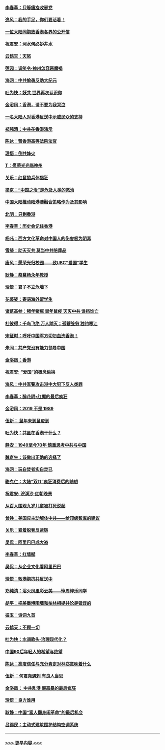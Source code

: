 #### [李春草：只等瘟疫收邪党](../pages/nsc993/n11677308.md?t=11250255) 
#### [逸风：我的手足，你们要活着！](../pages/nsc993/n11676352.md?t=11250255) 
#### [一位大陆同胞致香港各界的公开信](../pages/nsc993/n11675761.md?t=11250255) 
#### [祝君安：河水何必妒井水](../pages/nsc993/n11675746.md?t=11250255) 
#### [云鹤天：天怒](../pages/nsc993/n11675718.md?t=11250255) 
#### [莲园：调笑令‧神州怎容恶魔祸](../pages/nsc993/n11675648.md?t=11250255) 
#### [海网：中共偷袭反助大纪元](../pages/nsc993/n11673515.md?t=11250255) 
#### [吐为快：妖共 世界再次认识你](../pages/nsc993/n11673506.md?t=11250255) 
#### [金浴凤：香港，请不要为我哭泣](../pages/nsc993/n11673248.md?t=11250255) 
#### [一名大陆人对香港反送中示威民众的支持](../pages/nsc993/n11672615.md?t=11250255) 
#### [郑纯清：中共在香港演示](../pages/nsc993/n11670539.md?t=11250255) 
#### [陈达：赞香港高等法院法官](../pages/nsc993/n11669542.md?t=11250255) 
#### [理悟：倒共烽火](../pages/nsc993/n11668844.md?t=11250255) 
#### [T：愿荣光光临神州](../pages/nsc993/n11668421.md?t=11250255) 
#### [关乐：红鼠狼兵休猖狂](../pages/nsc993/n11668378.md?t=11250255) 
#### [梁京：“中国之治”是危及人类的恶治](../pages/nsc993/n11668328.md?t=11250255) 
#### [中国大陆推动陆港澳融合策略作为及其影响](../pages/nsc993/n11668157.md?t=11250255) 
#### [北明：只剩香港](../pages/nsc993/n11668002.md?t=11250255) 
#### [李春草：历史会记住香港](../pages/nsc993/n11667927.md?t=11250255) 
#### [杨吒：西方文化革命对中国人的伤害极为阴毒](../pages/nsc993/n11664521.md?t=11250255) 
#### [雪绮：助天灭共 莫当中共陪葬品](../pages/nsc993/n11662650.md?t=11250255) 
#### [唐风：愿荣光归校园——致UBC“爱国”学生](../pages/nsc993/n11662194.md?t=11250255) 
#### [耿静：祭奠杨永年教授](../pages/nsc993/n11662514.md?t=11250255) 
#### [理悟：君子不立危墙下](../pages/nsc993/n11662172.md?t=11250255) 
#### [花婆娑：寄语海外留学生](../pages/nsc993/n11662121.md?t=11250255) 
#### [诸葛高参：猪年猪瘟 鼠年鼠疫 天灭中共 谁挡谁亡](../pages/nsc993/n11661980.md?t=11250255) 
#### [杜彼得：千鸟飞绝 万人踪灭；孤蓑笠翁 独钓寒江](../pages/nsc993/n11661170.md?t=11250255) 
#### [宋征时：呼吁中国军方切勿血洗香港！](../pages/nsc993/n11415318.md?t=11250255) 
#### [朱同：共产党没有能力领导中国](../pages/nsc993/n11660421.md?t=11250255) 
#### [金浴凤：香港](../pages/nsc993/n11660419.md?t=11250255) 
#### [祝君安: “爱国”的概念偷换](../pages/nsc993/n11659706.md?t=11250255) 
#### [海风：中共军警攻击港中大犯下反人类罪](../pages/nsc993/n11659632.md?t=11250255) 
#### [李春草：醉花阴•红魔的最后疯狂](../pages/nsc993/n11659287.md?t=11250255) 
#### [金浴凤：2019 不是 1989](../pages/nsc993/n11657663.md?t=11250255) 
#### [伍新： 鼠年未到鼠疫到](../pages/nsc993/n11655098.md?t=11250255) 
#### [吐为快：共匪在香港干什么？](../pages/nsc993/n11654891.md?t=11250255) 
#### [静安：1949至今70年 慎重思考中共与中国](../pages/nsc993/n11651244.md?t=11250255) 
#### [魏京生：该做出正确的选择了](../pages/nsc993/n11653084.md?t=11250255) 
#### [海网：玩自焚者实自焚已](../pages/nsc993/n11652423.md?t=11250255) 
#### [骆克仁：大陆“双11”疯狂消费后的随想](../pages/nsc993/n11652305.md?t=11250255) 
#### [祝君安: 浣溪沙·红朝晚景](../pages/nsc993/n11652258.md?t=11250255) 
#### [从百人围观九岁儿童被打死说起](../pages/nsc993/n11651030.md?t=11250255) 
#### [曾铮：美国应主动解体中共——给顶级智库的建议](../pages/nsc993/n11649888.md?t=11250255) 
#### [关乐：紧着脱套反紧链](../pages/nsc993/n11649069.md?t=11250255) 
#### [吴侃：阿里巴巴成大盗](../pages/nsc993/n11645523.md?t=11250255) 
#### [李春草：红墙赋](../pages/nsc993/n11646389.md?t=11250255) 
#### [吴侃：从企业文化看阿里巴巴](../pages/nsc993/n11645476.md?t=11250255) 
#### [理悟：敬港胞抗共反送中](../pages/nsc993/n11645466.md?t=11250255) 
#### [郑纯清：浴火凤凰彩云美——悼周梓乐同学](../pages/nsc993/n11645155.md?t=11250255) 
#### [胡平：把美墨境围墙和柏林相提并论是错误的](../pages/nsc993/n11645134.md?t=11250255) 
#### [振玉：诗词九首](../pages/nsc993/n11644081.md?t=11250255) 
#### [云鹤天：不顾一切](../pages/nsc993/n11643508.md?t=11250255) 
#### [吐为快：水调歌头·治理现代化？](../pages/nsc993/n11643485.md?t=11250255) 
#### [中国90后年轻人的希望与绝望](../pages/nsc993/n11642317.md?t=11250255) 
#### [陈达：高度信任与充分肯定对林郑意味着什么](../pages/nsc993/n11641441.md?t=11250255) 
#### [伍新 ：何君尧遇刺 有良人当思](../pages/nsc993/n11641503.md?t=11250255) 
#### [金浴凤： 中共乱港  假恶暴的最后疯狂](../pages/nsc993/n11641495.md?t=11250255) 
#### [理悟：良方谁用](../pages/nsc993/n11641463.md?t=11250255) 
#### [耿静：中国“富人翻身闹革命”的最后机会](../pages/nsc993/n11640655.md?t=11250255) 
#### [吕锡民：主动式建筑围护结构空调系统](../pages/nsc993/n11640168.md?t=11250255) 

----
#### [ >>> 更早内容 <<< ](../indexes/nsc993-earlier.md)
